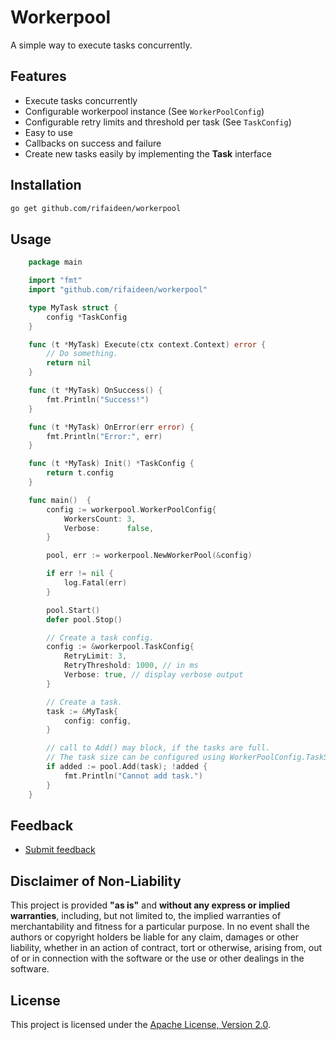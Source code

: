 # Workerpool

A simple way to execute tasks concurrently.

## Features

- Execute tasks concurrently
- Configurable workerpool instance (See `WorkerPoolConfig`)
- Configurable retry limits and threshold per task (See `TaskConfig`)
- Easy to use
- Callbacks on success and failure
- Create new tasks easily by implementing the **Task** interface

## Installation

```sh
go get github.com/rifaideen/workerpool
```

## Usage

```go
    package main

    import "fmt"
    import "github.com/rifaideen/workerpool"

    type MyTask struct {
        config *TaskConfig
    }

    func (t *MyTask) Execute(ctx context.Context) error {
        // Do something.
        return nil
    }

    func (t *MyTask) OnSuccess() {
        fmt.Println("Success!")
    }

    func (t *MyTask) OnError(err error) {
        fmt.Println("Error:", err)
    }

    func (t *MyTask) Init() *TaskConfig {
        return t.config
    }

    func main()  {
    	config := workerpool.WorkerPoolConfig{
    		WorkersCount: 3,
    		Verbose:      false,
    	}

    	pool, err := workerpool.NewWorkerPool(&config)

    	if err != nil {
    	    log.Fatal(err)
    	}

    	pool.Start()
    	defer pool.Stop()

        // Create a task config.
        config := &workerpool.TaskConfig{
            RetryLimit: 3,
            RetryThreshold: 1000, // in ms
            Verbose: true, // display verbose output
        }

        // Create a task.
        task := &MyTask{
            config: config,
        }

        // call to Add() may block, if the tasks are full.
        // The task size can be configured using WorkerPoolConfig.TaskSize during the initialization
        if added := pool.Add(task); !added {
            fmt.Println("Cannot add task.")
        }
    }
```

## Feedback

- [Submit feedback](https://github.com/rifaideen/workerpool/issues/new)

## Disclaimer of Non-Liability

This project is provided **"as is"** and **without any express or implied warranties**, including, but not limited to, the implied warranties of merchantability and fitness for a particular purpose. In no event shall the authors or copyright holders be liable for any claim, damages or other liability, whether in an action of contract, tort or otherwise, arising from, out of or in connection with the software or the use or other dealings in the software.

## License

This project is licensed under the [Apache License, Version 2.0](https://www.apache.org/licenses/LICENSE-2.0).
